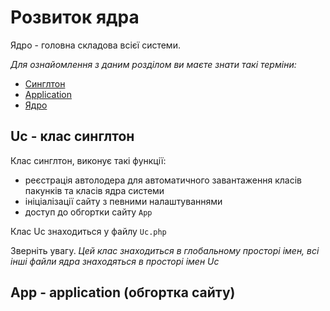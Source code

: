 Розвиток ядра
====
Ядро - головна складова всієї системи.


*Для ознайомлення з даним розділом ви маєте знати такі терміни:*

* [Cинглтон](/glossary#Cинглтон)
* [Application](/glossary#Application)
* [Ядро](/glossary#Ядро)


## Uc - клас синглтон 

Клас синглтон, виконує такі функції:

* реєстрація автолодера для автоматичного завантаження класів пакунків 
  та класів ядра системи
* ініціалізації сайту з певними налаштуваннями
* доступ до обгортки сайту `App`  

Клас Uc знаходиться у файлу `Uc.php` 

Зверніть увагу. *Цей клас знаходиться в глобальному просторі імен, 
всі інші файли ядра знаходяться в просторі імен Uc*

## App - application (обгортка сайту) 
